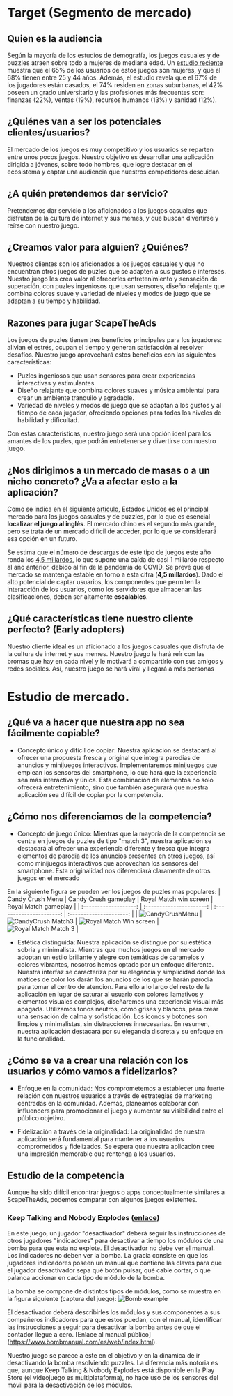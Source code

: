# Target (Segmento de mercado)

## Quien es la audiencia

Según la mayoría de los estudios de demografía, los juegos casuales y de puzzles atraen sobre todo a mujeres de mediana edad. Un [estudio reciente](https://www.aarki.com/insights/category-insights-casual-puzzle-games-user-demographics) muestra que el 65% de los usuarios de estos juegos son mujeres, y que el 68% tienen entre 25 y 44 años. Además, el estudio revela que el 67% de los jugadores están casados, el 74% residen en zonas suburbanas, el 42% poseen un grado universitario y las profesiones más frecuentes son: finanzas (22%), ventas (19%), recursos humanos (13%) y sanidad (12%).

## ¿Quiénes van a ser los potenciales clientes/usuarios?

El mercado de los juegos es muy competitivo y los usuarios se reparten entre unos pocos juegos. Nuestro objetivo es desarrollar una aplicación dirigida a jóvenes, sobre todo hombres, que logre destacar en el ecosistema y captar una audiencia que nuestros competidores descuidan.

## ¿A quién pretendemos dar servicio?

Pretendemos dar servicio a los aficionados a los juegos casuales que disfrutan de la cultura de internet y sus memes, y que buscan divertirse y reírse con nuestro juego.

## ¿Creamos valor para alguien? ¿Quiénes?

Nuestros clientes son los aficionados a los juegos casuales y que no encuentran otros juegos de puzles que se adapten a sus gustos e intereses. Nuestro juego les crea valor al ofrecerles entretenimiento y sensación de superación, con puzles ingeniosos que usan sensores, diseño relajante que combina colores suave y variedad de niveles y modos de juego que se adaptan a su tiempo y habilidad.

## Razones para jugar ScapeTheAds

Los juegos de puzles tienen tres beneficios principales para los jugadores: alivian el estrés, ocupan el tiempo y generan satisfacción al resolver desafíos. Nuestro juego aprovechará estos beneficios con las siguientes características:

- Puzles ingeniosos que usan sensores para crear experiencias interactivas y estimulantes.
- Diseño relajante que combina colores suaves y música ambiental para crear un ambiente tranquilo y agradable.
- Variedad de niveles y modos de juego que se adaptan a los gustos y al tiempo de cada jugador, ofreciendo opciones para todos los niveles de habilidad y dificultad.

Con estas características, nuestro juego será una opción ideal para los amantes de los puzles, que podrán entretenerse y divertirse con nuestro juego.

## ¿Nos dirigimos a un mercado de masas o a un nicho concreto? ¿Va a afectar esto a la aplicación?

Como se indica en el siguiente [artículo](https://www.futuremarketinsights.com/reports/games-and-puzzles-market), Estados Unidos es el principal mercado para los juegos casuales y de puzzles, por lo que es esencial **localizar el juego al inglés**. El mercado chino es el segundo más grande, pero se trata de un mercado difícil de acceder, por lo que se considerará esa opción en un futuro.

Se estima que el número de descargas de este tipo de juegos este año ronda los [4,5 millardos](https://www.businessofapps.com/data/puzzle-games-market/), lo que supone una caída de casi 1 millardo respecto al año anterior, debido al fin de la pandemia de COVID. Se prevé que el mercado se mantenga estable en torno a esta cifra (**4,5 millardos**). Dado el alto potencial de captar usuarios, los componentes que permiten la interacción de los usuarios, como los servidores que almacenan las clasificaciones, deben ser altamente **escalables**.

## ¿Qué características tiene nuestro cliente perfecto? (Early adopters)

Nuestro cliente ideal es un aficionado a los juegos casuales que disfruta de la cultura de internet y sus memes. Nuestro juego le hará reír con las bromas que hay en cada nivel y le motivará a compartirlo con sus amigos y redes sociales. Así, nuestro juego se hará viral y llegará a más personas

# Estudio de mercado.

## ¿Qué va a hacer que nuestra app no sea fácilmente copiable?

- Concepto único y difícil de copiar: Nuestra aplicación se destacará al ofrecer una propuesta fresca y original que integra parodias de anuncios y minijuegos interactivos. Implementaremos minijuegos que emplean los sensores del smartphone, lo que hará que la experiencia sea más interactiva y única. Esta combinación de elementos no solo ofrecerá entretenimiento, sino que también asegurará que nuestra aplicación sea difícil de copiar por la competencia.

## ¿Cómo nos diferenciamos de la competencia?

- Concepto de juego único: Mientras que la mayoría de la competencia se centra en juegos de puzles de tipo "match 3", nuestra aplicación se destacará al ofrecer una experiencia diferente y fresca que integra elementos de parodia de los anuncios presentes en otros juegos, así como minijuegos interactivos que aprovechan los sensores del smartphone. Esta originalidad nos diferenciará claramente de otros juegos en el mercado

En la siguiente figura se pueden ver los juegos de puzles mas populares:
| Candy Crush Menu      | Candy Crush gameplay     | Royal Match win screen   | Royal Match gameplay    | 
| :-------------------: | :----------------------: | :----------------------: | :---------------------: |
| ![CandyCrushMenu](https://github.com/Diego-a-lopez/ScapeTheAds/assets/71869193/9c929a5a-95c2-46b0-934e-3b3600260987) | ![CandyCrush Match3](https://github.com/Diego-a-lopez/ScapeTheAds/assets/71869193/9217173e-106e-41e0-ac54-5604273bae8d) | ![Royal Match Win screen](https://github.com/Diego-a-lopez/ScapeTheAds/assets/71869193/aa3d92ff-692b-4a29-8c12-37451420c2c2) | ![Royal Match Match 3](https://github.com/Diego-a-lopez/ScapeTheAds/assets/71869193/f76c1de9-03e2-4dab-b4a4-4be1488edd83) |

- Estética distinguida: Nuestra aplicación se distingue por su estética sobria y minimalista. Mientras que muchos juegos en el mercado adoptan un estilo brillante y alegre con temáticas de caramelos y colores vibrantes, nosotros hemos optado por un enfoque diferente. Nuestra interfaz se caracteriza por su elegancia y simplicidad donde los matices de color los darán los anuncios de los que se harán parodia para tomar el centro de atencion. Para ello a lo largo del resto de la aplicación en lugar de saturar al usuario con colores llamativos y elementos visuales complejos, diseñaremos una experiencia visual más apagada. Utilizamos tonos neutros, como grises y blancos, para crear una sensación de calma y sofisticación. Los íconos y botones son limpios y minimalistas, sin distracciones innecesarias. En resumen, nuestra aplicación destacará por su elegancia discreta y su enfoque en la funcionalidad.

## ¿Cómo se va a crear una relación con los usuarios y cómo vamos a fidelizarlos?

- Enfoque en la comunidad: Nos comprometemos a establecer una fuerte relación con nuestros usuarios a través de estrategias de marketing centradas en la comunidad. Además, planeamos colaborar con influencers para promocionar el juego y aumentar su visibilidad entre el público objetivo.

- Fidelización a través de la originalidad: La originalidad de nuestra aplicación será fundamental para mantener a los usuarios comprometidos y fidelizados. Se espera que nuestra aplicación cree una impresión memorable que rentenga a los usuarios.


## Estudio de la competencia
Aunque ha sido difícil encontrar juegos o apps conceptualmente similares a ScapeTheAds, podemos comparar con algunos juegos existentes.

### Keep Talking and Nobody Explodes ([enlace](https://store.steampowered.com/app/341800/Keep_Talking_and_Nobody_Explodes/))

En este juego, un jugador "desactivador" deberá seguir las instrucciones de otros jugadores "indicadores" para desactivar a tiempo los módulos de una bomba para que esta no explote. El desactivador no debe ver el manual. Los indicadores no deben ver la bomba. La gracia consiste en que los jugadores indicadores poseen un manual que contiene las claves para que el jugador desactivador sepa qué botón pulsar, qué cable cortar, o qué palanca accionar en cada tipo de módulo de la bomba.

La bomba se compone de distintos tipos de módulos, como se muestra en la figura siguiente (captura del juego):
![Bomb example](https://cdn.cloudflare.steamstatic.com/steam/apps/341800/ss_08b578d01d5b78c177ac1bb60ab6fe1fa4bda497.600x338.jpg?t=1699020889)

El desactivador deberá describirles los módulos y sus componentes a sus compañeros indicadores para que estos puedan, con el manual, identificar las instrucciones a seguir para desactivar la bomba antes de que el contador llegue a cero. [Enlace al manual público] (https://www.bombmanual.com/es/web/index.html).

Nuestro juego se parece a este en el objetivo y en la dinámica de ir desactivando la bomba resolviendo puzzles. La diferencia más notoria es que, aunque Keep Talking & Nobody Explodes está disponible en la Play Store (el videojuego es multiplataforma), no hace uso de los sensores del móvil para la desactivación de los módulos.









